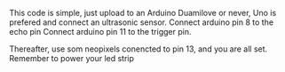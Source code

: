 This code is simple, just upload to an Arduino Duamilove or never, Uno is prefered and connect an ultrasonic sensor.
Connect arduino pin 8 to the echo pin 
Connect arduino pin 11 to the trigger pin.

Thereafter, use som neopixels conencted to pin 13, and you are all set. Remember to power your led strip
